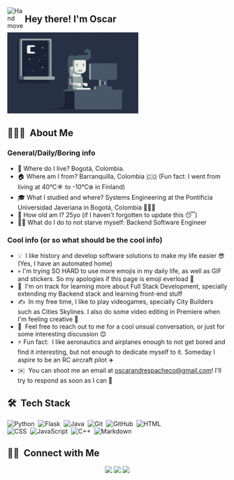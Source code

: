 <!--
**Oscaran02/Oscaran02** is a ✨ _special_ ✨ repository because its `README.md` (this file) appears on your GitHub profile.

Here are some ideas to get you started:

- 🔭 I’m currently working on ...
- 🌱 I’m currently learning ...
- 👯 I’m looking to collaborate on ...
- 🤔 I’m looking for help with ...
- 💬 Ask me about ...
- 📫 How to reach me: ...
- 😄 Pronouns: ...
- ⚡ Fun fact: ...
-->



<!-- ## 👋 &nbsp;Hey there! I'm Oscar xdd-->
<img alt="Hand move" src="./assets/Hand%20Wave.gif" width='40' align="left"/><h2>Hey there! I'm Oscar</h2>
<img alt="Night Coding" src="https://raw.githubusercontent.com/AVS1508/AVS1508/master/assets/Night-Coding.gif"/>
## 👨🏻‍💻 &nbsp;About Me
### General/Daily/Boring info
* 📍 Where do I live? Bogotá, Colombia.
* 🏠 Where am I from? Barranquilla, Colombia 🇨🇴 (Fun fact: I went from living at 40°C☀️ to -10°C❄️ in Finland)
* 🎓 What I studied and where? Systems Engineering at the Pontificia Universidad Javeriana in Bogotá, Colombia 👨🏻‍💻
* 👨 How old am I? 25yo (if I haven't forgotten to update this 😴)
* 🤸‍♂️ What do I do to not starve myself: Backend Software Engineer 
<!--* 💼  -->

### Cool info (or so what should be the cool info)
* 💡 &nbsp;I like history and develop software solutions to make my life easier 😎 (Yes, I have an automated home)
* 💀 I'm trying SO HARD to use more emojis in my daily life, as well as GIF and stickers. So my apologies if this page is emoji everload 🫠
* 🌱 &nbsp;I'm on track for learning more about Full Stack Development, specially extending my Backend stack and learning front-end stuff
* ✍️ &nbsp;In my free time, I like to play videogames, specially City Builders such as Cities Skylines. I also do some video editing in Premiere when I'm feeling creative 🚂
* 💬 &nbsp;Feel free to reach out to me for a cool unsual conversation, or just for some interesting discussion 😊
* ⚡ Fun fact:&nbsp; I like aeronautics and airplanes enough to not get bored and find it interesting, but not enough to dedicate myself to it. Someday I aspire to be an RC aircraft pilot ✈️
* ✉️ &nbsp;You can shoot me an email at oscarandrespacheco@gmail.com! I'll try to respond as soon as I can 📌
<!-- * 📄 &nbsp;Please have a look at my [Resume](https://mega.nz/file/uAYDhLIY#8dcMrNFWDhiCnvs6RlumkQAW7jhx6uBouFvr7pOaN9g) for more details about me. I'm open to feedback and suggestions!-->


## 🛠 &nbsp;Tech Stack

![Python](https://img.shields.io/badge/-Python-05122A?style=flat&logo=python)&nbsp;
![Flask](https://img.shields.io/badge/-Flask-05122A?style=flat&logo=flask)&nbsp;
![Java](https://img.shields.io/badge/-Java-05122A?style=flat&logo=Java&logoColor=FFA518)&nbsp;
![Git](https://img.shields.io/badge/-Git-05122A?style=flat&logo=git)&nbsp;
![GitHub](https://img.shields.io/badge/-GitHub-05122A?style=flat&logo=github)&nbsp;
![HTML](https://img.shields.io/badge/-HTML-05122A?style=flat&logo=HTML5)&nbsp;\
![CSS](https://img.shields.io/badge/-CSS-05122A?style=flat&logo=CSS3&logoColor=1572B6)&nbsp;
![JavaScript](https://img.shields.io/badge/-JavaScript-05122A?style=flat&logo=javascript)&nbsp;
![C++](https://img.shields.io/badge/-C++-05122A?style=flat&logo=C%2B%2B&logoColor=00599C)&nbsp;
![Markdown](https://img.shields.io/badge/-Markdown-05122A?style=flat&logo=markdown)

<!-- 
![Django](https://img.shields.io/badge/-Django-05122A?style=flat&logo=django&logoColor=092E20)&nbsp; 
![Bootstrap](https://img.shields.io/badge/-Bootstrap-05122A?style=flat&logo=bootstrap&logoColor=563D7C)&nbsp;\



## ⚙️ &nbsp;GitHub Analytics

<p align="center">
<a href="https://github.com/oscarant">
  <img height="180em" src="https://github-readme-stats-oscarant.vercel.app/api?username=oscarant&show_icons=true&theme=algolia&include_all_commits=true&count_private=true&hide=contribs,issues,stars&show=reviews"/>
  <img height="180em" src="https://github-readme-stats-oscarant.vercel.app/api/top-langs/?username=oscarant&layout=compact&langs_count=8&theme=algolia"/>
</a>
</p>
-->

## 🤝🏻 &nbsp;Connect with Me

<p align="center">
 <!--
<a href="https://www.oscarapt.com"><img src="https://img.shields.io/badge/-adityavsingh.com-3423A6?style=flat&logo=Google-Chrome&logoColor=white"/></a>
-->
<a href="https://www.linkedin.com/in/oscaran02/"><img src="https://img.shields.io/badge/-Oscar%20Pacheco-0077B5?style=flat&logo=Linkedin&logoColor=white"/></a>
<a href="mailto:oscarandrespacheco@gmail.com"><img src="https://img.shields.io/badge/-oscarandrespacheco@gmail.com-D14836?style=flat&logo=Gmail&logoColor=white"/></a>
<a href="https://www.instagram.com/oscaran02/"><img src="https://img.shields.io/badge/-@oscaran02-E4405F?style=flat&logo=Instagram&logoColor=white"/></a>
</p>
